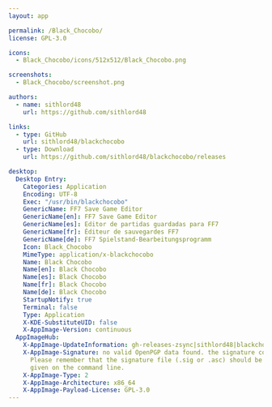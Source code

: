 ```yaml
---
layout: app

permalink: /Black_Chocobo/
license: GPL-3.0

icons:
  - Black_Chocobo/icons/512x512/Black_Chocobo.png

screenshots:
  - Black_Chocobo/screenshot.png

authors:
  - name: sithlord48
    url: https://github.com/sithlord48

links:
  - type: GitHub
    url: sithlord48/blackchocobo
  - type: Download
    url: https://github.com/sithlord48/blackchocobo/releases

desktop:
  Desktop Entry:
    Categories: Application
    Encoding: UTF-8
    Exec: "/usr/bin/blackchocobo"
    GenericName: FF7 Save Game Editor
    GenericName[en]: FF7 Save Game Editor
    GenericName[es]: Editor de partidas guardadas para FF7
    GenericName[fr]: Éditeur de sauvegardes FF7
    GenericName[de]: FF7 Spielstand-Bearbeitungsprogramm
    Icon: Black_Chocobo
    MimeType: application/x-blackchocobo
    Name: Black Chocobo
    Name[en]: Black Chocobo
    Name[es]: Black Chocobo
    Name[fr]: Black Chocobo
    Name[de]: Black Chocobo
    StartupNotify: true
    Terminal: false
    Type: Application
    X-KDE-SubstituteUID: false
    X-AppImage-Version: continuous
  AppImageHub:
    X-AppImage-UpdateInformation: gh-releases-zsync|sithlord48|blackchocobo|latest|Black_Chocobo*-x86_64.AppImage.zsync
    X-AppImage-Signature: no valid OpenPGP data found. the signature could not be verified.
      Please remember that the signature file (.sig or .asc) should be the first file
      given on the command line.
    X-AppImage-Type: 2
    X-AppImage-Architecture: x86_64
    X-AppImage-Payload-License: GPL-3.0
---
```

